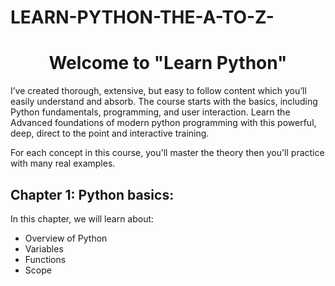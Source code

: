# LEARN-PYTHON-THE-A-TO-Z-
<h1 style="text-align: center;">Welcome to "Learn Python"</h1>
<p>I’ve created thorough, extensive, but easy to follow content which you’ll easily understand and absorb. The course starts with the basics, including Python fundamentals, programming, and user interaction.
Learn the Advanced foundations of modern python programming with this powerful, deep, direct to the point and interactive training.

For each concept in this course, you'll master the theory then you'll  practice with many real examples.</p>

## Chapter 1: Python basics:

In this chapter, we will learn about:
- Overview of Python
- Variables
- Functions
- Scope
